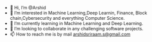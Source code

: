 - 👋 Hi, I’m @Arshid
- 👀 I’m interested in Machine Learning,Deep Learnin, Finance, Block chain,Cybersecurity and everything Computer Science.
- 🌱 I’m currently learning in Machine Learning and Deep Learning.
- 💞️ I’m looking to collaborate in any challenging software projects.
- 📫 How to reach me is by mail arshidsriraam.s@gmail.com

<!---
ArshidSri/ArshidSri is a ✨ special ✨ repository because its `README.md` (this file) appears on your GitHub profile.
You can click the Preview link to take a look at your changes.
--->
